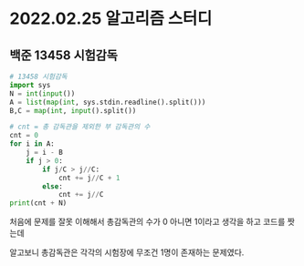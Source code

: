# 2022.02.25 알고리즘 스터디

## 백준 13458 시험감독

```python
# 13458 시험감독
import sys
N = int(input())
A = list(map(int, sys.stdin.readline().split()))
B,C = map(int, input().split())

# cnt = 총 감독관을 제외한 부 감독관의 수
cnt = 0
for i in A:
    j = i - B
    if j > 0:
        if j/C > j//C:
            cnt += j//C + 1
        else:
            cnt += j//C
print(cnt + N)
```

처음에 문제를 잘못 이해해서 총감독관의 수가 0 아니면 1이라고 생각을 하고 코드를 짯는데

알고보니 총감독관은 각각의 시험장에 무조건 1명이 존재하는 문제였다. 


